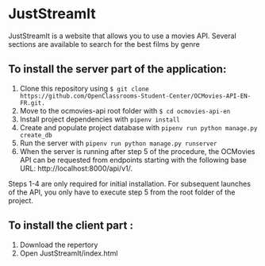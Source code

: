 # JustStreamIt

JustStreamIt is a website that allows you to use a movies API.
Several sections are available to search for the best films by genre


## To install the server part of the application:
1. Clone this repository using `$ git clone https://github.com/OpenClassrooms-Student-Center/OCMovies-API-EN-FR.git.`
2. Move to the ocmovies-api root folder with `$ cd ocmovies-api-en`
3. Install project dependencies with `pipenv install`
4. Create and populate project database with `pipenv run python manage.py create_db`
5. Run the server with `pipenv run python manage.py runserver`
6. When the server is running after step 5 of the procedure, the OCMovies API can be requested from endpoints starting with the following base URL: http://localhost:8000/api/v1/.

Steps 1-4 are only required for initial installation. For subsequent launches of the API, you only have to execute step 5 from the root folder of the project.


## To install the client part :
1. Download the repertory
2. Open JustStreamIt/index.html
